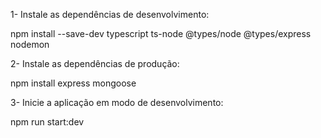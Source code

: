 1- Instale as dependências de desenvolvimento:

npm install --save-dev typescript ts-node @types/node @types/express nodemon

2- Instale as dependências de produção:

npm install express mongoose

3- Inicie a aplicação em modo de desenvolvimento:

npm run start:dev
